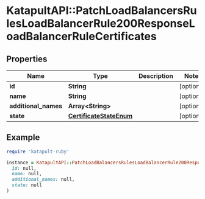 # KatapultAPI::PatchLoadBalancersRulesLoadBalancerRule200ResponseLoadBalancerRuleCertificates

## Properties

| Name | Type | Description | Notes |
| ---- | ---- | ----------- | ----- |
| **id** | **String** |  | [optional] |
| **name** | **String** |  | [optional] |
| **additional_names** | **Array&lt;String&gt;** |  | [optional] |
| **state** | [**CertificateStateEnum**](CertificateStateEnum.md) |  | [optional] |

## Example

```ruby
require 'katapult-ruby'

instance = KatapultAPI::PatchLoadBalancersRulesLoadBalancerRule200ResponseLoadBalancerRuleCertificates.new(
  id: null,
  name: null,
  additional_names: null,
  state: null
)
```

